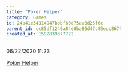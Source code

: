 ```yaml
---
title: "Poker Helper"
category: Games
id: 24b41e34314947bbbf60d75aa0d26f6c
parent_id: cc85df1240a84d0ba86d47c85edc8674
created_at: 1592839377722
---
```


06/22/2020 11:23

[Poker Helper](https://ai.pokerhelper.app/)
                